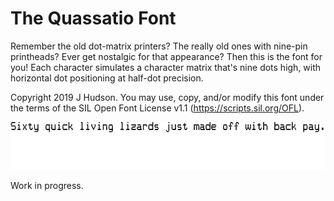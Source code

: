 The Quassatio Font
=============

Remember the old dot-matrix printers? The really old ones with nine-pin printheads?
Ever get nostalgic for that appearance? Then this is the font for you!
Each character simulates a character matrix that's nine dots high, with
horizontal dot positioning at half-dot precision.

Copyright 2019 J Hudson. 
You may use, copy, and/or modify this font under the 
terms of the SIL Open Font License v1.1 (https://scripts.sil.org/OFL).

![sample](preview.png)

Work in progress.
